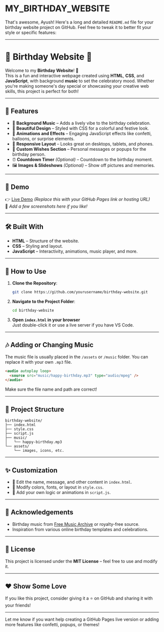 # MY_BIRTHDAY_WEBSITE

That's awesome, Ayush! Here's a long and detailed `README.md` file for your birthday website project on GitHub. Feel free to tweak it to better fit your style or specific features:

---

# 🎉 Birthday Website 🎂

Welcome to my **Birthday Website**! 🥳  
This is a fun and interactive webpage created using **HTML**, **CSS**, and **JavaScript**, with background **music** to set the celebratory mood. Whether you're making someone's day special or showcasing your creative web skills, this project is perfect for both!

---

## 🌟 Features

- 🎵 **Background Music** – Adds a lively vibe to the birthday celebration.
- 🎨 **Beautiful Design** – Styled with CSS for a colorful and festive look.
- 🎉 **Animations and Effects** – Engaging JavaScript effects like confetti, balloons, or surprise elements.
- 📱 **Responsive Layout** – Looks great on desktops, tablets, and phones.
- 🎁 **Custom Wishes Section** – Personal messages or popups for the birthday person.
- ⏰ **Countdown Timer** *(Optional)* – Countdown to the birthday moment.
- 🖼️ **Images & Slideshows** *(Optional)* – Show off pictures and memories.

---

## 🚀 Demo

👉 [Live Demo](https://orange-alexina-14.tiiny.site) *(Replace this with your GitHub Pages link or hosting URL)*  
📸 *Add a few screenshots here if you like!*

---

## 🛠️ Built With

- **HTML** – Structure of the website.
- **CSS** – Styling and layout.
- **JavaScript** – Interactivity, animations, music player, and more.

---

## 🔧 How to Use

1. **Clone the Repository**:
   ```bash
   git clone https://github.com/yourusername/birthday-website.git
   ```
2. **Navigate to the Project Folder**:
   ```bash
   cd birthday-website
   ```
3. **Open `index.html` in your browser**  
   Just double-click it or use a live server if you have VS Code.

---

## 🎶 Adding or Changing Music

The music file is usually placed in the `/assets` or `/music` folder. You can replace it with your own `.mp3` file.

```html
<audio autoplay loop>
  <source src="music/happy-birthday.mp3" type="audio/mpeg" />
</audio>
```

Make sure the file name and path are correct!

---

## 📁 Project Structure

```
birthday-website/
├── index.html
├── style.css
├── script.js
├── music/
│   └── happy-birthday.mp3
└── assets/
    └── images, icons, etc.
```

---

## ✨ Customization

- 📝 Edit the name, message, and other content in `index.html`.
- 🎨 Modify colors, fonts, or layout in `style.css`.
- 🧠 Add your own logic or animations in `script.js`.

---

## 🙌 Acknowledgements

- Birthday music from [Free Music Archive](https://freemusicarchive.org/) or royalty-free source.
- Inspiration from various online birthday templates and celebrations.

---

## 📌 License

This project is licensed under the **MIT License** – feel free to use and modify it.

---

## ❤️ Show Some Love

If you like this project, consider giving it a ⭐ on GitHub and sharing it with your friends!

---

Let me know if you want help creating a GitHub Pages live version or adding more features like confetti, popups, or themes!
